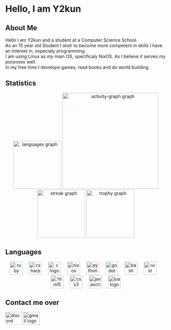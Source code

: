 # Hello, I am Y2kun

## About Me
Hello I am Y2kun and a student at a Computer Science School.  
As an 15 year old Student I wish to become more competent in skills I have an interest in, especialy programming.  
I am using Linux as my main OS, specificaly NixOS. As I believe it serves my purposes well.  
In my free time I develope games, read books and do world building.  

## Statistics

<div align="center">
  <img src="https://github-readme-stats.vercel.app/api/top-langs?username=Y2kun&locale=en&hide_title=false&layout=compact&card_width=320&langs_count=10&theme=dracula&hide_border=true&order=2" height="150" alt="languages graph"  />
  <img src="https://github-readme-activity-graph.vercel.app/graph?username=Y2kun&radius=16&theme=react&area=true&order=5" height="300" alt="activity-graph graph"  />
  <img src="https://streak-stats.demolab.com?user=Y2kun&locale=en&mode=daily&theme=dracula&hide_border=true&border_radius=5&order=3" height="150" alt="streak graph"  />
  <img src="https://github-profile-trophy.vercel.app?username=Y2kun&theme=dracula&column=-1&row=1&margin-w=8&margin-h=8&no-bg=qfalse&no-frame=true&order=4" height="150" alt="trophy graph"  />
</div>

## Languages

<div align="center">
  <img src="https://cdn.jsdelivr.net/gh/devicons/devicon/icons/ruby/ruby-original.svg" height="40" alt="ruby logo"  />
  <img width="12" />
  <img src="https://cdn.jsdelivr.net/gh/devicons/devicon/icons/csharp/csharp-original.svg" height="40" alt="csharp logo"  />
  <img width="12" />
  <img src="https://cdn.jsdelivr.net/gh/devicons/devicon/icons/c/c-original.svg" height="40" alt="c logo"  />
  <img width="12" />
  <img src="https://cdn.jsdelivr.net/gh/devicons/devicon/icons/nixos/nixos-original.svg" height="40" alt="nixos logo"  />
  <img width="12" />
  <img src="https://cdn.jsdelivr.net/gh/devicons/devicon/icons/python/python-original.svg" height="40" alt="python logo"  />
  <img width="12" />
  <img src="https://cdn.jsdelivr.net/gh/devicons/devicon/icons/godot/godot-original.svg" height="40" alt="godot logo"  />
  <img width="12" />
  <img src="https://skillicons.dev/icons?i=bash" height="40" alt="bash logo"  />
  <img width="12" />
  <img src="https://skillicons.dev/icons?i=rust" height="40" alt="rust logo"  />
  <img width="12" />
  <img src="https://cdn.jsdelivr.net/gh/devicons/devicon/icons/html5/html5-original.svg" height="40" alt="html5 logo"  />
  <img width="12" />
  <img src="https://cdn.jsdelivr.net/gh/devicons/devicon/icons/css3/css3-original.svg" height="40" alt="css3 logo"  />
  <img width="12" />
  <img src="https://cdn.jsdelivr.net/gh/devicons/devicon/icons/javascript/javascript-original.svg" height="40" alt="javascript logo"  />
  <img width="12" />
  <img src="https://cdn.jsdelivr.net/gh/devicons/devicon/icons/lua/lua-original.svg" height="40" alt="lua logo"  />
</div>

## Contact me over

<div align="left">
  <img src="https://raw.githubusercontent.com/maurodesouza/profile-readme-generator/master/src/assets/icons/social/discord/default.svg" width="52" height="40" alt="discord logo"  />
  <img src="https://raw.githubusercontent.com/maurodesouza/profile-readme-generator/master/src/assets/icons/social/gmail/default.svg" width="52" height="40" alt="gmail logo"  />
</div>
